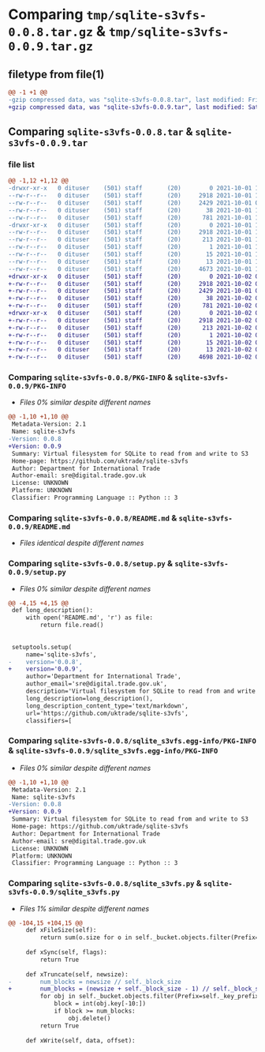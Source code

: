# Comparing `tmp/sqlite-s3vfs-0.0.8.tar.gz` & `tmp/sqlite-s3vfs-0.0.9.tar.gz`

## filetype from file(1)

```diff
@@ -1 +1 @@
-gzip compressed data, was "sqlite-s3vfs-0.0.8.tar", last modified: Fri Oct  1 15:52:35 2021, max compression
+gzip compressed data, was "sqlite-s3vfs-0.0.9.tar", last modified: Sat Oct  2 09:59:46 2021, max compression
```

## Comparing `sqlite-s3vfs-0.0.8.tar` & `sqlite-s3vfs-0.0.9.tar`

### file list

```diff
@@ -1,12 +1,12 @@
-drwxr-xr-x   0 dituser    (501) staff       (20)        0 2021-10-01 15:52:35.977994 sqlite-s3vfs-0.0.8/
--rw-r--r--   0 dituser    (501) staff       (20)     2918 2021-10-01 15:52:35.977682 sqlite-s3vfs-0.0.8/PKG-INFO
--rw-r--r--   0 dituser    (501) staff       (20)     2429 2021-10-01 09:07:32.000000 sqlite-s3vfs-0.0.8/README.md
--rw-r--r--   0 dituser    (501) staff       (20)       38 2021-10-01 15:52:35.978081 sqlite-s3vfs-0.0.8/setup.cfg
--rw-r--r--   0 dituser    (501) staff       (20)      781 2021-10-01 15:51:59.000000 sqlite-s3vfs-0.0.8/setup.py
-drwxr-xr-x   0 dituser    (501) staff       (20)        0 2021-10-01 15:52:35.977291 sqlite-s3vfs-0.0.8/sqlite_s3vfs.egg-info/
--rw-r--r--   0 dituser    (501) staff       (20)     2918 2021-10-01 15:52:35.000000 sqlite-s3vfs-0.0.8/sqlite_s3vfs.egg-info/PKG-INFO
--rw-r--r--   0 dituser    (501) staff       (20)      213 2021-10-01 15:52:35.000000 sqlite-s3vfs-0.0.8/sqlite_s3vfs.egg-info/SOURCES.txt
--rw-r--r--   0 dituser    (501) staff       (20)        1 2021-10-01 15:52:35.000000 sqlite-s3vfs-0.0.8/sqlite_s3vfs.egg-info/dependency_links.txt
--rw-r--r--   0 dituser    (501) staff       (20)       15 2021-10-01 15:52:35.000000 sqlite-s3vfs-0.0.8/sqlite_s3vfs.egg-info/requires.txt
--rw-r--r--   0 dituser    (501) staff       (20)       13 2021-10-01 15:52:35.000000 sqlite-s3vfs-0.0.8/sqlite_s3vfs.egg-info/top_level.txt
--rw-r--r--   0 dituser    (501) staff       (20)     4673 2021-10-01 15:49:33.000000 sqlite-s3vfs-0.0.8/sqlite_s3vfs.py
+drwxr-xr-x   0 dituser    (501) staff       (20)        0 2021-10-02 09:59:46.740192 sqlite-s3vfs-0.0.9/
+-rw-r--r--   0 dituser    (501) staff       (20)     2918 2021-10-02 09:59:46.739852 sqlite-s3vfs-0.0.9/PKG-INFO
+-rw-r--r--   0 dituser    (501) staff       (20)     2429 2021-10-01 09:07:32.000000 sqlite-s3vfs-0.0.9/README.md
+-rw-r--r--   0 dituser    (501) staff       (20)       38 2021-10-02 09:59:46.740311 sqlite-s3vfs-0.0.9/setup.cfg
+-rw-r--r--   0 dituser    (501) staff       (20)      781 2021-10-02 09:58:23.000000 sqlite-s3vfs-0.0.9/setup.py
+drwxr-xr-x   0 dituser    (501) staff       (20)        0 2021-10-02 09:59:46.739470 sqlite-s3vfs-0.0.9/sqlite_s3vfs.egg-info/
+-rw-r--r--   0 dituser    (501) staff       (20)     2918 2021-10-02 09:59:46.000000 sqlite-s3vfs-0.0.9/sqlite_s3vfs.egg-info/PKG-INFO
+-rw-r--r--   0 dituser    (501) staff       (20)      213 2021-10-02 09:59:46.000000 sqlite-s3vfs-0.0.9/sqlite_s3vfs.egg-info/SOURCES.txt
+-rw-r--r--   0 dituser    (501) staff       (20)        1 2021-10-02 09:59:46.000000 sqlite-s3vfs-0.0.9/sqlite_s3vfs.egg-info/dependency_links.txt
+-rw-r--r--   0 dituser    (501) staff       (20)       15 2021-10-02 09:59:46.000000 sqlite-s3vfs-0.0.9/sqlite_s3vfs.egg-info/requires.txt
+-rw-r--r--   0 dituser    (501) staff       (20)       13 2021-10-02 09:59:46.000000 sqlite-s3vfs-0.0.9/sqlite_s3vfs.egg-info/top_level.txt
+-rw-r--r--   0 dituser    (501) staff       (20)     4698 2021-10-02 09:58:12.000000 sqlite-s3vfs-0.0.9/sqlite_s3vfs.py
```

### Comparing `sqlite-s3vfs-0.0.8/PKG-INFO` & `sqlite-s3vfs-0.0.9/PKG-INFO`

 * *Files 0% similar despite different names*

```diff
@@ -1,10 +1,10 @@
 Metadata-Version: 2.1
 Name: sqlite-s3vfs
-Version: 0.0.8
+Version: 0.0.9
 Summary: Virtual filesystem for SQLite to read from and write to S3
 Home-page: https://github.com/uktrade/sqlite-s3vfs
 Author: Department for International Trade
 Author-email: sre@digital.trade.gov.uk
 License: UNKNOWN
 Platform: UNKNOWN
 Classifier: Programming Language :: Python :: 3
```

### Comparing `sqlite-s3vfs-0.0.8/README.md` & `sqlite-s3vfs-0.0.9/README.md`

 * *Files identical despite different names*

### Comparing `sqlite-s3vfs-0.0.8/setup.py` & `sqlite-s3vfs-0.0.9/setup.py`

 * *Files 0% similar despite different names*

```diff
@@ -4,15 +4,15 @@
 def long_description():
     with open('README.md', 'r') as file:
         return file.read()
 
 
 setuptools.setup(
     name='sqlite-s3vfs',
-    version='0.0.8',
+    version='0.0.9',
     author='Department for International Trade',
     author_email='sre@digital.trade.gov.uk',
     description='Virtual filesystem for SQLite to read from and write to S3',
     long_description=long_description(),
     long_description_content_type='text/markdown',
     url='https://github.com/uktrade/sqlite-s3vfs',
     classifiers=[
```

### Comparing `sqlite-s3vfs-0.0.8/sqlite_s3vfs.egg-info/PKG-INFO` & `sqlite-s3vfs-0.0.9/sqlite_s3vfs.egg-info/PKG-INFO`

 * *Files 0% similar despite different names*

```diff
@@ -1,10 +1,10 @@
 Metadata-Version: 2.1
 Name: sqlite-s3vfs
-Version: 0.0.8
+Version: 0.0.9
 Summary: Virtual filesystem for SQLite to read from and write to S3
 Home-page: https://github.com/uktrade/sqlite-s3vfs
 Author: Department for International Trade
 Author-email: sre@digital.trade.gov.uk
 License: UNKNOWN
 Platform: UNKNOWN
 Classifier: Programming Language :: Python :: 3
```

### Comparing `sqlite-s3vfs-0.0.8/sqlite_s3vfs.py` & `sqlite-s3vfs-0.0.9/sqlite_s3vfs.py`

 * *Files 1% similar despite different names*

```diff
@@ -104,15 +104,15 @@
     def xFileSize(self):
         return sum(o.size for o in self._bucket.objects.filter(Prefix=self._key_prefix + "/"))
 
     def xSync(self, flags):
         return True
 
     def xTruncate(self, newsize):
-        num_blocks = newsize // self._block_size
+        num_blocks = (newsize + self._block_size - 1) // self._block_size
         for obj in self._bucket.objects.filter(Prefix=self._key_prefix + "/"):
             block = int(obj.key[-10:])
             if block >= num_blocks:
                 obj.delete()
         return True
 
     def xWrite(self, data, offset):
```

